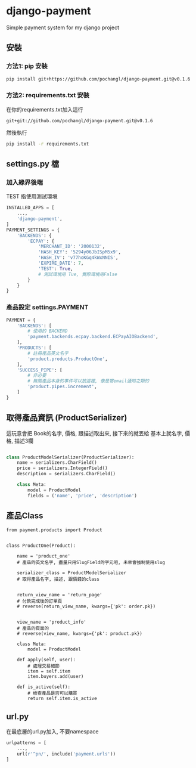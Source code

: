 # django-payment
Simple payment system for my django project



## 安裝
### 方法1: pip 安裝
```bash
pip install git+https://github.com/pochangl/django-payment.git@v0.1.6
```

### 方法2: requirements.txt 安裝

在你的requirements.txt加入這行

```
git+git://github.com/pochangl/django-payment.git@v0.1.6
```

然後執行

```bash
pip install -r requirements.txt
```


## settings.py 檔

### 加入綠界後端


TEST 指使用測試環境
```python
INSTALLED_APPS = [
    ...,
    'django-payment',
]
PAYMENT_SETTINGS = {
    'BACKENDS': {
        'ECPAY': {
            'MERCHANT_ID': '2000132',
            'HASH_KEY': '5294y06JbISpM5x9',
            'HASH_IV': 'v77hoKGq4kWxNNIS',
            'EXPIRE_DATE': 7,
            'TEST': True,
            # 測試環境用 Tue, 實際環境用False
        }
    }
}
```


### 產品設定 settings.PAYMENT

```python
PAYMENT = {
    'BACKENDS': [
        # 使用的 BACKEND
        'payment.backends.ecpay.backend.ECPayAIOBackend',
    ],
    'PRODUCTS': [
        # 註冊產品英文名字
        'product.products.ProductOne',
    ],
    'SUCCESS_PIPE': [
        # 非必要
        # 無關產品本身的事件可以放這裡, 像是寄email通知之類的
        'product.pipes.increment',
    ]
}
```

## 取得產品資訊 (ProductSerializer)

這玩意會把 Book的名字, 價格, 跟描述取出來, 接下來的就丟給
基本上就名字, 價格, 描述3欄

```python

class ProductModelSerializer(ProductSerializer):
    name = serializers.CharField()
    price = serializers.IntegerField()
    description = serializers.CharField()

    class Meta:
        model = ProductModel
        fields = ('name', 'price', 'description')

```


## 產品Class

```
from payment.products import Product


class ProductOne(Product):

    name = 'product_one'
    # 產品的英文名字, 盡量只用SlugField的字元吧, 未來會強制使用slug

    serializer_class = ProductModelSerializer
    # 取得產品名字, 描述, 跟價錢的class


    return_view_name = 'return_page'
    # 付款完成後的訂單頁
    # reverse(return_view_name, kwargs={'pk': order.pk})


    view_name = 'product_info'
    # 產品的頁面的
    # reverse(view_name, kwargs={'pk': product.pk})

    class Meta:
        model = ProductModel

    def apply(self, user):
        # 處理交易細節
        item = self.item
        item.buyers.add(user)

    def is_active(self):
        # 檢查產品是否可以購買
        return self.item.is_active

```

## url.py

在最底層的url.py加入, 不要namespace

```python
urlpatterns = [
    ...,
    url(r'^pn/', include('payment.urls'))
]
```
